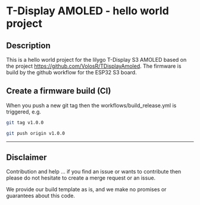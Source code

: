 # T-Display AMOLED - hello world project

## Description

This is a hello world project for the lilygo T-Display S3 AMOLED based on the project https://github.com/VolosR/TDisplayAmoled.
The firmware is build by the github workflow for the ESP32 S3 board.

## Create a firmware build (CI)

When you push a new git tag then the workflows/build_release.yml is triggered, e.g.

```sh
git tag v1.0.0
```

```sh
git push origin v1.0.0
```

---

## Disclaimer

Contribution and help ... if you find an issue or wants to contribute then please do not hesitate to create a merge request or an issue.

We provide our build template as is, and we make no promises or guarantees about this code.
